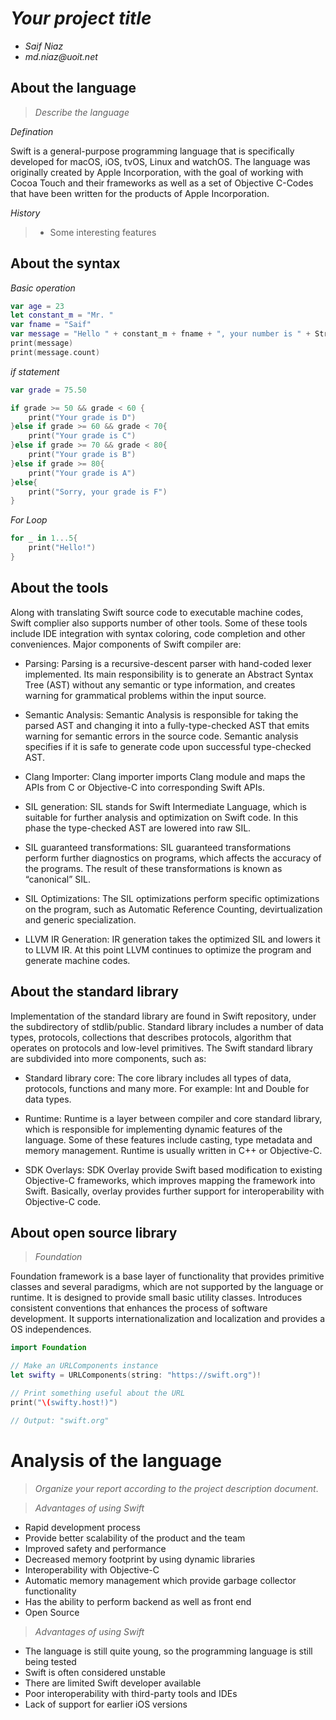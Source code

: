# _Your project title_

- _Saif Niaz_
- _md.niaz@uoit.net_

## About the language

> _Describe the language_
>
*Defination*

Swift is a general-purpose programming language that is specifically developed for macOS, iOS, tvOS, Linux and watchOS. The language was originally created by Apple Incorporation, with the goal of working with Cocoa Touch and their frameworks as well as a set of Objective C-Codes that have been written for the products of Apple Incorporation.

*History*
> - Some interesting features

## About the syntax

*Basic operation*

```swift
var age = 23
let constant_m = "Mr. "
var fname = "Saif"
var message = "Hello " + constant_m + fname + ", your number is " + String(age)
print(message)
print(message.count)
```
*if statement*

```swift
var grade = 75.50

if grade >= 50 && grade < 60 {
    print("Your grade is D")
}else if grade >= 60 && grade < 70{
    print("Your grade is C")
}else if grade >= 70 && grade < 80{
    print("Your grade is B")
}else if grade >= 80{
    print("Your grade is A")
}else{
    print("Sorry, your grade is F")
}
```
*For Loop*

```swift
for _ in 1...5{
    print("Hello!")
}
```

## About the tools

Along with translating Swift source code to executable machine codes, Swift complier also supports number of other tools. Some of these tools include IDE integration with syntax coloring, code completion and other conveniences. Major components of Swift compiler are:

- Parsing: Parsing is a recursive-descent parser with hand-coded lexer implemented. Its main responsibility is to generate an Abstract Syntax Tree (AST) without any semantic or type information, and creates warning for grammatical problems within the input source.

-	Semantic Analysis:  Semantic Analysis is responsible for taking the parsed AST and changing it into a fully-type-checked AST that emits warning for semantic errors in the source code. Semantic analysis specifies if it is safe to generate code upon successful type-checked AST.

-	Clang Importer: Clang importer imports Clang module and maps the APIs from C or Objective-C into corresponding Swift APIs. 

-	SIL generation: SIL stands for Swift Intermediate Language, which is suitable for further analysis and optimization on Swift code. In this phase the type-checked AST are lowered into raw SIL.

-	SIL guaranteed transformations: SIL guaranteed transformations perform further diagnostics on programs, which affects the accuracy of the programs. The result of these transformations is known as “canonical” SIL.

-	SIL Optimizations: The SIL optimizations perform specific optimizations on the program, such as Automatic Reference Counting, devirtualization and generic specialization.

-	LLVM IR Generation: IR generation takes the optimized SIL and lowers it to LLVM IR. At this point LLVM continues to optimize the program and generate machine codes.

## About the standard library

Implementation of the standard library are found in Swift repository, under the subdirectory of stdlib/public. Standard library includes a number of data types, protocols, collections that describes protocols, algorithm that operates on protocols and low-level primitives. The Swift standard library are subdivided into more components, such as:

-	Standard library core: The core library includes all types of data, protocols, functions and many more. For example: Int and Double for data types.

-	Runtime: Runtime is a layer between compiler and core standard library, which is responsible for implementing dynamic features of the language. Some of these features include casting, type metadata and memory management. Runtime is usually written in C++ or Objective-C.

-	SDK Overlays: SDK Overlay provide Swift based modification to existing Objective-C frameworks, which improves mapping the framework into Swift. Basically, overlay provides further support for interoperability with Objective-C code.


## About open source library

> *Foundation*

Foundation framework is a base layer of functionality that provides primitive classes and several paradigms, which are not supported by the language or runtime. It is designed to provide small basic utility classes. Introduces consistent conventions that enhances the process of software development. It supports internationalization and localization and provides a OS independences.

```swift
import Foundation

// Make an URLComponents instance
let swifty = URLComponents(string: "https://swift.org")!

// Print something useful about the URL
print("\(swifty.host!)")

// Output: "swift.org"
```


# Analysis of the language

> _Organize your report according to the project description
document_.

> *Advantages of using Swift*
- Rapid development process
- Provide better scalability of the product and the team
- Improved safety and performance
- Decreased memory footprint by using dynamic libraries
- Interoperability with Objective-C
- Automatic memory management which provide garbage collector functionality
- Has the ability to perform backend as well as front end
- Open Source 

> *Advantages of using Swift*
- The language is still quite young, so the programming language is still being tested
- Swift is often considered unstable
- There are limited Swift developer available
- Poor interoperability with third-party tools and IDEs
- Lack of support for earlier iOS versions
